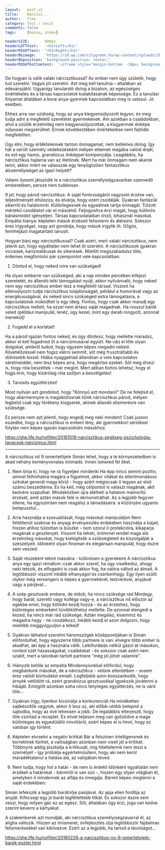 ```yaml
---
layout:   post_v2
title:    Nárcisz...
author:   flex
category: Test / teszt
comments: false
tags:     [muzax, video]

headerSIZE:       600px
headerLEFTtext:   '<h1>Left</h1>'
headerRIGHTtext:  '<h1>Right</h1>'
headerBGimage:    'https://i0.wp.com/citygreen.hu/wp-content/uploads/2016/07/Narcissus-Flower-Record.jpg'
headerBGposition: 'background-position: center;'
headerRIGHTbottomtext:  '<iframe style="margin-bottom: -10px; background: white;" width="100%" height="20" scrolling="no" frameborder="no" src="https://w.soundcloud.com/player/?url=https%3A//api.soundcloud.com/tracks/24302933&&amp;color=ff5500&amp;inverse=false&amp;auto_play=false&amp;show_user=true"></iframe>'
---
```


<div class="rainbow"></div>

De hogyan is válik valaki nárcisztikussá?
Az ember nem úgy születik, hogy tud szeretni. Vagyis jól szeretni. Azt meg kell tanulnia – általában az édesanyjától. Ugyanígy tanulandó dolog a bizalom, az egészséges önértékelés és a társas kapcsolatok kialakításának képessége. Ez a tanulási folyamat általában a korai anya-gyermek kapcsolatban meg is valósul. Jó esetben.

Ehhez arra van szükség, hogy az anya kiegyensúlyozott legyen, és meg tudja adni a megfelelő szeretetet gyermekének.
Ám azokban a családokban, ahol a szülők érzelmileg nem kiegyensúlyozottak, a kisgyermek énképe súlyosan megsérülhet. Ennek következtében önértékelése nem fejlődik megfelelően.

Úgy élni, hogy értéktelennek tartom önmagamat, nem kellemes dolog. Így hát a sérült személy védekezésként mélyen eltemeti magába valódi énjét, és ezt egy hamis, grandiózus önképpel kompenzálja. Leaglábbis, ha nárcisztikus hajlama van az illetőnek.
Mert ha már önmagam nem akarok lenni, akkor miért ne válasszak egy lenyűgözően fantasztikus álszemélyiséget az igazi helyett?

Valami ilyesmi játszódik le a nárcisztikus személyiségzavarban szenvedő emberekben, persze nem tudatosan. 

9 jel, hogy párod nárcisztikus:
A saját fontosságáról nagyzoló érzése van, teljesítményét eltúlozza, és elvárja, hogy ezért csodálják.
Gyakran fantáziál sikerről és hatalomról.
Különlegesnek és egyedinek tartja önmagát.
Túlzott mértékű csodálatot vár el másoktól.
Feljogosítva érzi magát, hogy különös bánásmódot igényeljen.
Társas kapcsolataiban önző, kihasznál másokat.
Empátia hiánya: képtelen mások érzéseit felismerni és átérezni.
Sokszor érez irigységet, vagy azt gondolja, hogy mások irigylik őt.
Gőgös, fennhéjázó magatartást tanusít.

Hogyan bánj egy nárcisztikussal?
Csak azért, mert valaki nárcisztikus, nem jelenti azt, hogy egyáltalán nem lehet őt szeretni. A nárcisztikusok gyakran viccesek, karizmatikusak és sikeresek. Mielőtt megszabadulsz tőle, érdemes megfontolni pár szempontot vele kapcsolatban.

1. Döntsd el, hogy neked mire van szükséged!

Ha olyan emberre van szükséged, aki a nap minden percében kifejezi szeretetét, és állandó lelki támogatást nyújt, akkor nyilvánvaló, hogy neked nem egy nárcisztikus ember lesz a megfelelő társad.
Viszont ha ellensúlyozni tudja nárcisztikus tulajdonságait, például a humorával vagy az energikusságával, és neked sincs szükséged extra támogatásra, a kapcsolatotok működhet is egy ideig.
Fontos, hogy csak akkor maradj egy nárcisztikus mellett, ha ezzel nem ártasz saját magadnak. Ha rosszul bánik veled (például manipulál, lenéz, úgy kezel, mint egy darab rongyot), azonnal menekülj!

2. Fogadd el a korlátait!

Ha a párod igazán fontos neked, és úgy döntesz, hogy mellette maradsz, akkor el kell fogadnod őt a nárcizmusával együtt. Ne várj el tőle olyan dolgokat, amikről tudod, hogy úgysem képes megadni neked. Követelőzéssel nem fogsz elérni semmit, sőt még frusztráltabb és dühösebb leszel.
Hiába nyaggatnád állandóan a vele kapcsolatos sérelmeiddel, nem lesz képes arra, hogy megértse ezeket.
Sőt még élvezi is, hogy róla beszéltek – már megint. Mert abban biztos lehetsz, hogy el fogja érni, hogy kizárólag róla szóljon a beszélgetés!

3. Tanúsíts együttérzést!

Most nyilván azt gondolod, hogy "Könnyű azt mondani!" De ne felejtsd el, hogy akármennyire is magabiztosnak tűnik nárcisztikus párod, mélyen legbelül csak egy törékeny kisgyerek, akinek állandó elismerésre van szüksége.

Ez persze nem azt jelenti, hogy engedj meg neki mindent!
Csak jusson eszedbe, hogy a nárcisztikus is emberi lény, aki gyermekkori sérülései folytán nem képes igazán kapcsolódni másokhoz.

https://she.life.hu/nofilter/20161019-narcisztikus-segitseg-pszichologia-tanacsok-narcizmus.html

-----------------------

A nárcisztikus nő 9 ismertetőjele
Simán lehet, hogy a te környezetedben is akad néhány keményvonalas önimádó. Innen ismered fel őket.

1. Nem bírja ki, hogy ne rá figyeljen mindenki
Ha épp nincs semmi pozitív, amivel felhívhatná magára a figyelmet, akkor vitákat és ellentmondásos szitukat generál maga körül - hogy azért mégiscsak ő legyen az első számú beszédtéma. És ha kell, még célpontot is választ magának, akit kedvére szapulhat. Mindeközben újra átélheti a hatalom mámorító érzését, amit aztán mások felé is demonstrálhat. Az a legjobb fegyver ellene, ha egyszerűen nem reagálsz a támadásaira: a közönybe ugyanis belepusztul...

2. Arra használja a szexualitását, hogy másokat manipuláljon
Nem feltétlenül szakmai és anyagi érvényesülés érdekében használja a bájait, hiszen ahhoz túlzottan is büszke - nem szorul ő protekcióra, kikaparja magának a gesztenyét. Viszont ha teheti, örömmel rendel maga alá érzelmileg másokat, hogy kielégítsék a szükségleteit és kiszolgálják a szeszélyeit. Időnként olyan finoman és elegánsan manipulál, hogy észre sem veszed.

3. Saját részeként tekint másokra - különösen a gyerekeire
A nárcisztikus anya egy igazi rémálom: csak akkor szeret, ha úgy viselkedsz, ahogy neki tetszik, és elfogadni is csak akkor fog, ha valóra váltod az álmait. A legtöbbször viszont inkább elhanyagol és cserbenhagy. Egy ilyen szülő olykor még versengeni is képes a gyermekével, testvérével, anyjával vagy a párjával...

4. A szép gesztusok embere, de eldob, ha nincs szüksége rád
Mindegy, hogy barát, szerető vagy kolléga vagy-e, a nárcisztikus nő először az egekbe emel, hogy kötődni kezdj hozzá - és az érzéshez, hogy különleges emberként tündökölhetsz mellette. De azonnal elengedi a kezed, ha nincs már rád szüksége. Aztán megaláz, kisemmiz és magadra hagy - ne csodálkozz, inkább kezdj el azon dolgozni, hogy mielőbb meggyógyuljon a lelked!

5. Gyakran láthatod szerelmi háromszögek középpontjában is
Simán előfordulhat, hogy egyszerre több partnere is van: elvégre több ember is akadhat, aki épp a hasznára válik. Lelkifurdalás nélkül gázol át másokon, rombol szét házasságokat, családokat - és sokszor csak azért nem szakít, mert a talonban tartott partnere "még jól jöhet valamire".

6. Hiányzik belőle az empátia
Mindannyiunkkal előfordul, hogy megbántunk másokat, de a nárcisztikus - velünk ellentétben - sosem érez valódi bűntudatot emiatt. Legfeljebb azon bosszankodik, hogy árnyék vetődött rá, ezért grandiózus gesztusokkal igyekszik jóvátenni a hibáját. Emögött azonban soha nincs tényleges együttérzés, ne is várd tőle...

7. Gyakran irigy, ilyenkor kicsinálja a konkurenciát
Ha mindketten sajtkészítők vagytok, akkor ő lesz az, aki előbb-utóbb belepisil a sajtodba, hogy az övé lehessen a jobb. De legalábbis elterjeszti, hogy tőle csórtad a receptet. És mivel teljesen meg van győződve a maga különleges és egyedülálló mivoltáról, ezért képes el is hinni, hogy ez valóban így történt.

8. Képtelen elviselni a negatív kritikát
Bár a felszínen intelligensnek és korrektnek tűnhet, a valóságban azonban nem viseli jól a kritikát. Többnyire addig piszkálja a kritikusát, míg hiteltelenné nem teszi a személyét - így próbálja egyértelműsíteni, hogy aki nem kerül maradéktalanul a hatása alá, az valójában téved.

9. Nem tudja, hogy hol a határ - de nem is érdekli
Időnként egyáltalán nem érzékeli a határokat - bármiről is van szó -, hiszen egy olyan világban él, amelyben ő mindennek az alfája és ómegája. Bármit képes megtenni a saját érdekében:

Simán lefekszik a legjobb barátnője pasijával.
Az apja ellen fordítja az anyját.
Kifecsegi egy jó barát legféltettebb titkát.
És sokszor észre sem veszi, hogy milyen gáz ez az egész. Sőt, általában úgy érzi, joga van kedve szerint keverni a kártyákat.

A szakemberek azt mondják, aki nárcisztikus személyiségzavarral él, az aligha változik. Hiszen az önismeret, önfejlesztés útja legtöbbször fájdalmas felismerésekkel van kikövezve. Ezért az a legjobb, ha tartod a távolságot...

https://she.life.hu/nofilter/20180226-a-narcisztikus-no-9-ismertetojele-barok-eszter.html